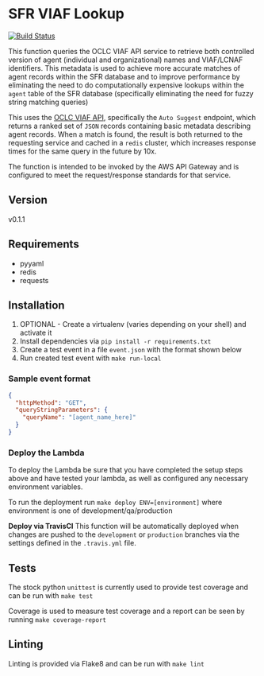 # SFR VIAF Lookup

[![Build Status](https://travis-ci.com/NYPL/sfr-viaf-lookup.svg?token=Fv4twsPZbkerqgdJB89v&branch=development)](https://travis-ci.com/NYPL/sfr-viaf-lookup)

This function queries the OCLC VIAF API service to retrieve both controlled version of agent (individual and organizational) names and VIAF/LCNAF identifiers. This metadata is used to achieve more accurate matches of agent records within the SFR database and to improve performance by eliminating the need to do computationally expensive lookups within the `agent` table of the SFR database (specifically eliminating the need for fuzzy string matching queries)

This uses the [OCLC VIAF API](https://platform.worldcat.org/api-explorer/apis/VIAF), specifically the `Auto Suggest` endpoint, which returns a ranked set of `JSON` records containing basic metadata describing agent records. When a match is found, the result is both returned to the requesting service and cached in a `redis` cluster, which increases response times for the same query in the future by 10x.

The function is intended to be invoked by the AWS API Gateway and is configured to meet the request/response standards for that service.

## Version

v0.1.1

## Requirements

- pyyaml
- redis
- requests

## Installation

1. OPTIONAL - Create a virtualenv (varies depending on your shell) and activate it
2. Install dependencies via `pip install -r requirements.txt`
3. Create a test event in a file `event.json` with the format shown below
4. Run created test event with `make run-local`

### Sample event format

``` json
{
  "httpMethod": "GET",
  "queryStringParameters": {
    "queryName": "[agent_name_here]"
  }
}
```

### Deploy the Lambda

To deploy the Lambda be sure that you have completed the setup steps above and have tested your lambda, as well as configured any necessary environment variables.

To run the deployment run `make deploy ENV=[environment]` where environment is one of development/qa/production

**Deploy via TravisCI**
This function will be automatically deployed when changes are pushed to the `development` or `production` branches via the settings defined in the `.travis.yml` file.

## Tests

The stock python `unittest` is currently used to provide test coverage and can be run with `make test`

Coverage is used to measure test coverage and a report can be seen by running `make coverage-report`

## Linting

Linting is provided via Flake8 and can be run with `make lint`
